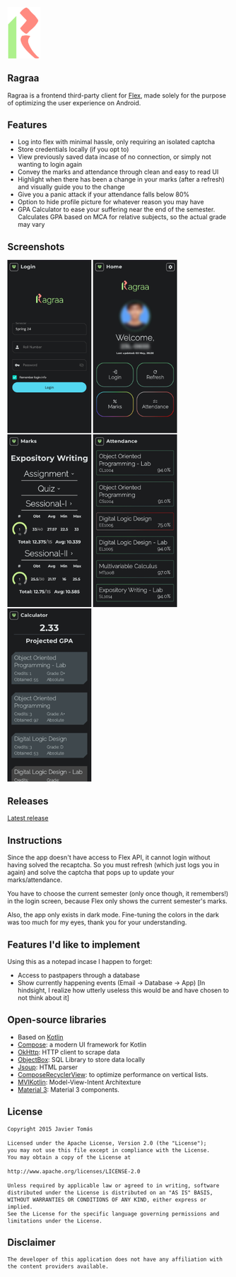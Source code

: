 <img src="https://github.com/avexxx3/Ragraa/blob/master/.github/readme-images/git-icon.png" width="75">

## Ragraa

Ragraa is a frontend third-party client for [Flex](https://flexstudent.nu.edu.pk/Login), made solely for the purpose of optimizing the user experience on Android.



## Features

*  Log into flex with minimal hassle, only requiring an isolated captcha
*  Store credentials locally (if you opt to) 
*  View previously saved data incase of no connection, or simply not wanting to login again
*  Convey the marks and attendance through clean and easy to read UI
*  Highlight when there has been a change in your marks (after a refresh) and visually guide you to the change
*  Give you a panic attack if your attendance falls below 80%
*  Option to hide profile picture for whatever reason you may have
*  GPA Calculator to ease your suffering near the end of the semester. Calculates GPA based on MCA for relative subjects, so the actual grade may vary



## Screenshots

<img src="https://github.com/avexxx3/Ragraa/blob/master/.github/readme-images/Login.jpg" width = "190"> <img src="https://github.com/avexxx3/Ragraa/blob/master/.github/readme-images/Home.jpg" width = "190"> <img src="https://github.com/avexxx3/Ragraa/blob/master/.github/readme-images/Marks.jpg" width = "190"> <img src="https://github.com/avexxx3/Ragraa/blob/master/.github/readme-images/Attendance.jpg" width = "190"> <img src="https://github.com/avexxx3/Ragraa/blob/master/.github/readme-images/Calculator.jpg" width = "190"> 



## Releases

[Latest release](https://github.com/avexxx3/Ragraa/releases/latest)



## Instructions

Since the app doesn't have access to Flex API, it cannot login without having solved the recaptcha. So you must refresh (which just logs you in again) and solve the captcha that pops up to update your marks/attendance.

You have to choose the current semester (only once though, it remembers!) in the login screen, because Flex only shows the current semester's marks.

Also, the app only exists in dark mode. Fine-tuning the colors in the dark was too much for my eyes, thank you for your understanding.



## Features I'd like to implement

Using this as a notepad incase I happen to forget:
*  Access to pastpapers through a database 
*  Show currently happening events (Email -> Database -> App) \[In hindsight, I realize how utterly useless this would be and have chosen to not think about it\]


## Open-source libraries

- Based on [Kotlin](https://kotlinlang.org/)
- [Compose](https://developer.android.com/develop/ui/compose): a modern UI framework for Kotlin
- [OkHttp](https://github.com/square/okhttp/): HTTP client to scrape data
- [ObjectBox](https://github.com/objectbox/objectbox-java): SQL Library to store data locally
- [Jsoup](https://github.com/jhy/jsoup): HTML parser
- [ComposeRecyclerView](https://github.com/canopas/compose-recyclerview): to optimize performance on vertical lists.
- [MVIKotlin](https://github.com/arkivanov/MVIKotlin/): Model-View-Intent Architexture
- [Material 3](https://m3.material.io/components): Material 3 components.


## License

    Copyright 2015 Javier Tomás

    Licensed under the Apache License, Version 2.0 (the "License");
    you may not use this file except in compliance with the License.
    You may obtain a copy of the License at

    http://www.apache.org/licenses/LICENSE-2.0

    Unless required by applicable law or agreed to in writing, software
    distributed under the License is distributed on an "AS IS" BASIS,
    WITHOUT WARRANTIES OR CONDITIONS OF ANY KIND, either express or implied.
    See the License for the specific language governing permissions and
    limitations under the License.


## Disclaimer

    The developer of this application does not have any affiliation with the content providers available.

